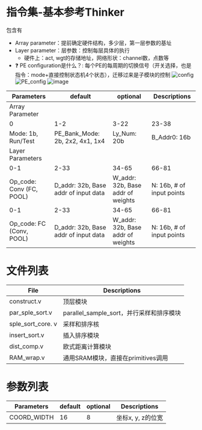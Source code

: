 # 指令集-基本参考Thinker
包含有
- Array parameter：提前确定硬件结构，多少层，第一层参数的基址
- Layer parameter：层参数：控制每层具体的执行
  - 硬件上：act, wgt的存储地址，网络形状：channel数，点数等
- :question: PE configuration是什么？: 每个PE的每周期的切换信号（开关选择，也是指令：mode+直接控制状态机4个状态），迁移过来是子模块的控制
![config](https://user-images.githubusercontent.com/33385095/190861936-6e883bf5-593f-4304-bedb-e5d8686e9021.png)
![PE_config](https://user-images.githubusercontent.com/33385095/190861939-9f72cfcd-18de-454d-97a1-910ee08c98dc.png)
![image](https://user-images.githubusercontent.com/33385095/190882888-761b0439-953b-425a-b31b-dac4791b1596.png)


| Parameters | default | optional | Descriptions |
| ---- | ---- | ---- | ---- |
| Array Parameter |
| 0 | 1-2 | 3-22 | 23-38 |
| Mode: 1b, Run/Test | PE_Bank_Mode: 2b, 2x2, 4x1, 1x4 | Ly_Num: 20b | B_Addr0: 16b |
| Layer Parameters |
| 0-1 | 2-33 | 34-65 | 66-81 | 82-93 | 94-105 |
| Op_code: Conv (FC, POOL) | D_addr: 32b, Base addr of input data | W_addr: 32b, Base addr of weights | N: 16b, # of input points | Chi: # of input channels | | Cho: # of output channels |  
| 0-1 | 2-33 | 34-65 | 66-81 | 82-93 | 94-105 |
| Op_code: FC (Conv, POOL) | D_addr: 32b, Base addr of input data | W_addr: 32b, Base addr of weights | N: 16b, # of input points | Chi: # of input channels | | Cho: # of output channels |  



# 文件列表
| File | Descriptions |
| ---- | ---- |
| construct.v | 顶层模块 |
| par_sple_sort.v | parallel_sample_sort，并行采样和排序模块 |
| sple_sort_core. v | 采样和排序核 |
| insert_sort.v | 插入排序模块 |
| dist_comp.v | 欧式距离计算模块 |
| RAM_wrap.v | 通用SRAM模块，直接在primitives调用 |

# 参数列表
| Parameters | default | optional | Descriptions |
| ---- | ---- | ---- | ---- |
| COORD_WIDTH | 16 | 8 | 坐标x, y, z的位宽 |
